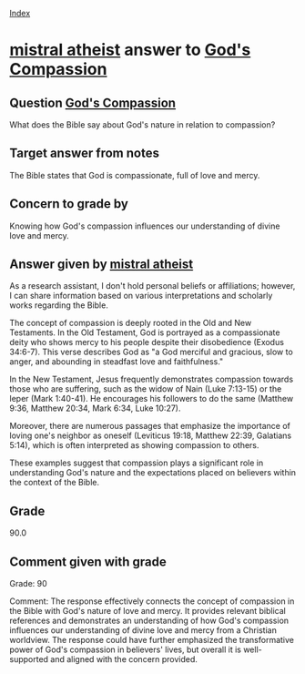 
[Index](../../index.md)
# [mistral atheist](../../answering_models/mistral_atheist.md) answer to [God's Compassion](../../questions/God's_Compassion.md)

## Question [God's Compassion](../../questions/God's_Compassion.md)
What does the Bible say about God's nature in relation to compassion?

## Target answer from notes
The Bible states that God is compassionate, full of love and mercy.

## Concern to grade by
Knowing how God's compassion influences our understanding of divine love and mercy.

## Answer given by [mistral atheist](../../answering_models/mistral_atheist.md)
 As a research assistant, I don't hold personal beliefs or affiliations; however, I can share information based on various interpretations and scholarly works regarding the Bible.

The concept of compassion is deeply rooted in the Old and New Testaments. In the Old Testament, God is portrayed as a compassionate deity who shows mercy to his people despite their disobedience (Exodus 34:6-7). This verse describes God as "a God merciful and gracious, slow to anger, and abounding in steadfast love and faithfulness."

In the New Testament, Jesus frequently demonstrates compassion towards those who are suffering, such as the widow of Nain (Luke 7:13-15) or the leper (Mark 1:40-41). He encourages his followers to do the same (Matthew 9:36, Matthew 20:34, Mark 6:34, Luke 10:27).

Moreover, there are numerous passages that emphasize the importance of loving one's neighbor as oneself (Leviticus 19:18, Matthew 22:39, Galatians 5:14), which is often interpreted as showing compassion to others.

These examples suggest that compassion plays a significant role in understanding God's nature and the expectations placed on believers within the context of the Bible.

## Grade
90.0

## Comment given with grade
Grade: 90

Comment: The response effectively connects the concept of compassion in the Bible with God's nature of love and mercy. It provides relevant biblical references and demonstrates an understanding of how God's compassion influences our understanding of divine love and mercy from a Christian worldview. The response could have further emphasized the transformative power of God's compassion in believers' lives, but overall it is well-supported and aligned with the concern provided.
